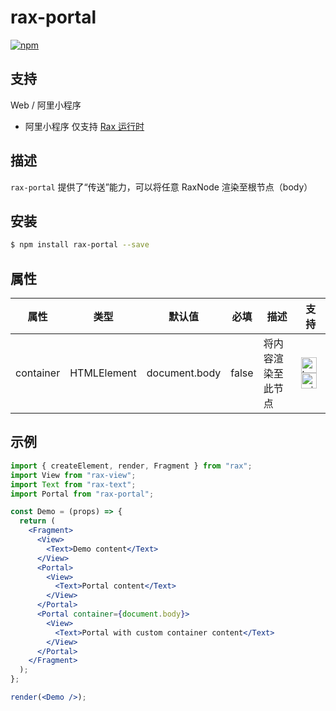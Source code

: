 # rax-portal

[![npm](https://img.shields.io/npm/v/rax-portal.svg)](https://www.npmjs.com/package/rax-portal)

## 支持

Web / 阿里小程序

- 阿里小程序 仅支持 [Rax 运行时](https://rax.js.org/docs/guide/runtime-engine)

## 描述

`rax-portal` 提供了“传送”能力，可以将任意 RaxNode 渲染至根节点（body）

## 安装

```bash
$ npm install rax-portal --save
```

## 属性

| **属性**    | **类型**   | **默认值** | **必填** | **描述**           | **支持** |
| ----------- | ---------- | ---------- | ------------ | ------------------ | ------------ |
| container | HTMLElement | document.body | false | 将内容渲染至此节点 | <img alt="browser" src="https://gw.alicdn.com/tfs/TB1uYFobGSs3KVjSZPiXXcsiVXa-200-200.svg" width="25px" height="25px" /> <img alt="miniApp" src="https://gw.alicdn.com/tfs/TB1bBpmbRCw3KVjSZFuXXcAOpXa-200-200.svg" width="25px" height="25px" /> |

## 示例

```jsx
import { createElement, render, Fragment } from "rax";
import View from "rax-view";
import Text from "rax-text";
import Portal from "rax-portal";

const Demo = (props) => {
  return (
    <Fragment>
      <View>
        <Text>Demo content</Text>
      </View>
      <Portal>
        <View>
          <Text>Portal content</Text>
        </View>
      </Portal>
      <Portal container={document.body}>
        <View>
          <Text>Portal with custom container content</Text>
        </View>
      </Portal>
    </Fragment>
  );
};

render(<Demo />);
```
